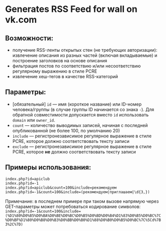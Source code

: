 # Generates RSS Feed for wall on vk.com

## Возможности:
* получение RSS-ленты открытых стен (не требующих авторизации): извлечение описания из разных частей (включая вкладываемые) и построение заголовков на основе описания
* фильтрация постов по соответствию и/или несоответствию регулярному выражению в стиле PCRE
* извлечение хеш-тегов в качестве RSS-категорий

## Параметры:
* [обязательный] `id` — имя (короткое название) или ID-номер человека/группы (в случае группы ID начинается со знака `-`). Для обратной совместимости допускается вместо `id` использовать `domain` или `owner_id`.
* `count` — количество выводимых записей, начиная с последней опубликованной (не более 100, по умолчанию 20)
* `include` — регистронезависимое регулярное выражение в стиле PCRE, которое должно соответствовать тексту записи
* `exclude` — регистронезависимое регулярное выражение в стиле PCRE, которое **не** должно соответствовать тексту записи


## Примеры использования:
```
index.php?id=apiclub
index.php?id=-1
index.php?id=apiclub&count=100&include=рекомендуем
index.php?id=-1&count=100&include=(рекомендуем|приглашаем|\d{3,})
```
Примечание: в последнем примере при таком вызове напрямую через GET-параметры может потребоваться кодирование символов: ```index.php?id=-1&count=100&include=(%D1%80%D0%B5%D0%BA%D0%BE%D0%BC%D0%B5%D0%BD%D0%B4%D1%83%D0%B5%D0%BC%7C%D0%BF%D1%80%D0%B8%D0%B3%D0%BB%D0%B0%D1%88%D0%B0%D0%B5%D0%BC%7C%5Cd%7B3%2C%7D)```
